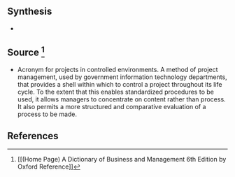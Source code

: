 ## Synthesis
- 
## Source [^1]
- Acronym for projects in controlled environments. A method of project management, used by government information technology departments, that provides a shell within which to control a project throughout its life cycle. To the extent that this enables standardized procedures to be used, it allows managers to concentrate on content rather than process. It also permits a more structured and comparative evaluation of a process to be made.
## References

[^1]: [[(Home Page) A Dictionary of Business and Management 6th Edition by Oxford Reference]]